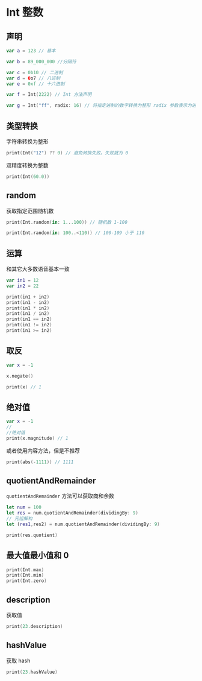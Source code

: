# Int 整数

## 声明

```swift
var a = 123 // 基本

var b = 89_000_000 //分隔符

var c = 0b10 // 二进制
var d = 0o7 // 八进制
var e = 0xf // 十六进制

var f = Int(2222) // Int 方法声明

var g = Int("ff", radix: 16) // 将指定进制的数字转换为整形 radix 参数表示为进制
```

## 类型转换

字符串转换为整形

```swift
print(Int("12") ?? 0) // 避免转换失败。失败就为 0
```

双精度转换为整数

```swift
print(Int(60.0))
```

## random

获取指定范围随机数

```swift
print(Int.random(in: 1...100)) // 随机数 1-100

print(Int.random(in: 100..<110)) // 100-109 小于 110
```

## 运算

和其它大多数语音基本一致

```swift
var in1 = 12
var in2 = 22

print(in1 + in2)
print(in1 - in2)
print(in1 * in2)
print(in1 / in2)
print(in1 == in2)
print(in1 != in2)
print(in1 >= in2)
```

## 取反

```swift
var x = -1

x.negate()

print(x) // 1
```

## 绝对值

```swift
var x = -1
//
//绝对值
print(x.magnitude) // 1
```

或者使用内容方法，但是不推荐

```swift
print(abs(-1111)) // 1111
```

## quotientAndRemainder

`quotientAndRemainder` 方法可以获取商和余数

```swift
let num = 100
let res = num.quotientAndRemainder(dividingBy: 9)
// 元组解构
let (res1,res2) = num.quotientAndRemainder(dividingBy: 9)

print(res.quotient)
```

## 最大值最小值和 0

```swift
print(Int.max)
print(Int.min)
print(Int.zero)
```

## description

获取值

```swift
print(23.description)
```

## hashValue

获取 hash

```swift
print(23.hashValue)
```
